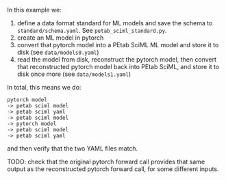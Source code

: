 In this example we:
1. define a data format standard for ML models and save the schema to `standard/schema.yaml`. See `petab_sciml_standard.py`.
2. create an ML model in pytorch
3. convert that pytorch model into a PEtab SciML ML model and store it to disk (see `data/models0.yaml`)
4. read the model from disk, reconstruct the pytorch model, then convert that reconstructed pytorch model back into PEtab SciML, and store it to disk once more (see `data/models1.yaml`)

In total, this means we do:
```
pytorch model
-> petab sciml model
-> petab sciml yaml
-> petab sciml model
-> pytorch model
-> petab sciml model
-> petab sciml yaml
```
and then verify that the two YAML files match.


TODO: check that the original pytorch forward call provides that same output as the reconstructed pytorch forward call, for some different inputs.
